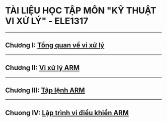 # TÀI LIỆU HỌC TẬP MÔN "KỸ THUẬT VI XỬ LÝ" - ELE1317
---
## Chương I: [Tổng quan về vi xử lý](./Chapter%201/README.md)

---
## Chương II: [Vi xử lý ARM](./Chapter%202/README.md)

---
## Chương III: [Tập lệnh ARM](./Chapter%203/README.md)

---
## Chuong IV: [Lập trình vi điều khiển ARM](./Chapter%204/README.md)